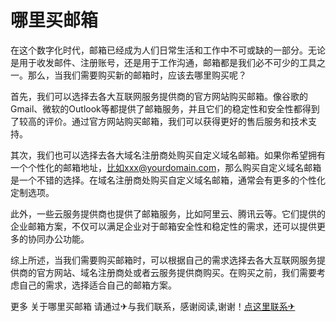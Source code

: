 # 哪里买邮箱

在这个数字化时代，邮箱已经成为人们日常生活和工作中不可或缺的一部分。无论是用于收发邮件、注册账号，还是用于工作沟通，邮箱都是我们必不可少的工具之一。那么，当我们需要购买新的邮箱时，应该去哪里购买呢？

首先，我们可以选择去各大互联网服务提供商的官方网站购买邮箱。像谷歌的Gmail、微软的Outlook等都提供了邮箱服务，并且它们的稳定性和安全性都得到了较高的评价。通过官方网站购买邮箱，我们可以获得更好的售后服务和技术支持。

其次，我们也可以选择去各大域名注册商处购买自定义域名邮箱。如果你希望拥有一个个性化的邮箱地址，比如xxx@yourdomain.com，那么购买自定义域名邮箱是一个不错的选择。在域名注册商处购买自定义域名邮箱，通常会有更多的个性化定制选项。

此外，一些云服务提供商也提供了邮箱服务，比如阿里云、腾讯云等。它们提供的企业邮箱方案，不仅可以满足企业对于邮箱安全性和稳定性的需求，还可以提供更多的协同办公功能。

综上所述，当我们需要购买邮箱时，可以根据自己的需求选择去各大互联网服务提供商的官方网站、域名注册商处或者云服务提供商购买。在购买之前，我们需要考虑自己的需求，选择适合自己的邮箱方案。

更多 关于哪里买邮箱 请通过✈与我们联系，感谢阅读,谢谢！[点这里联系✈](https://ww.k02.cc)